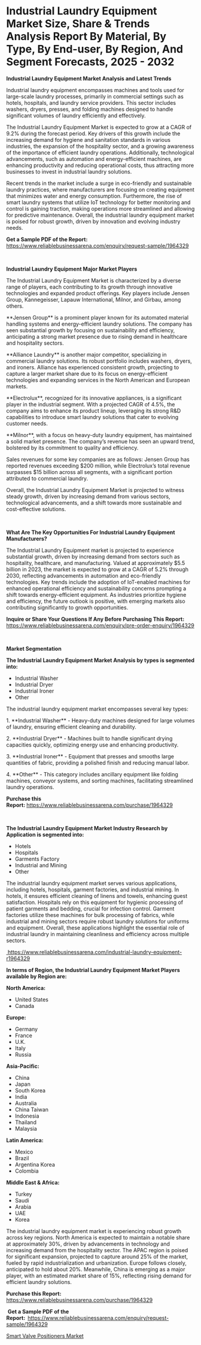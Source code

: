 <p><h1>Industrial Laundry Equipment Market Size, Share & Trends Analysis Report By Material, By Type, By End-user, By Region, And Segment Forecasts, 2025 - 2032</h1></p><p><strong>Industrial Laundry Equipment Market Analysis and Latest Trends</strong></p>
<p><p>Industrial laundry equipment encompasses machines and tools used for large-scale laundry processes, primarily in commercial settings such as hotels, hospitals, and laundry service providers. This sector includes washers, dryers, presses, and folding machines designed to handle significant volumes of laundry efficiently and effectively.</p><p>The Industrial Laundry Equipment Market is expected to grow at a CAGR of 9.2% during the forecast period. Key drivers of this growth include the increasing demand for hygiene and sanitation standards in various industries, the expansion of the hospitality sector, and a growing awareness of the importance of efficient laundry operations. Additionally, technological advancements, such as automation and energy-efficient machines, are enhancing productivity and reducing operational costs, thus attracting more businesses to invest in industrial laundry solutions.</p><p>Recent trends in the market include a surge in eco-friendly and sustainable laundry practices, where manufacturers are focusing on creating equipment that minimizes water and energy consumption. Furthermore, the rise of smart laundry systems that utilize IoT technology for better monitoring and control is gaining traction, making operations more streamlined and allowing for predictive maintenance. Overall, the industrial laundry equipment market is poised for robust growth, driven by innovation and evolving industry needs.</p></p>
<p><strong>Get a Sample PDF of the Report:&nbsp;</strong> <a href="https://www.reliablebusinessarena.com/enquiry/request-sample/1964329?utm_campaign=2623&utm_medium=2&utm_source=Github&utm_content=ia&utm_term=21022025&utm_id=industrial-laundry-equipment">https://www.reliablebusinessarena.com/enquiry/request-sample/1964329</a></p>
<p>&nbsp;</p>
<p><strong>Industrial Laundry Equipment Major Market Players</strong></p>
<p><p>The Industrial Laundry Equipment Market is characterized by a diverse range of players, each contributing to its growth through innovative technologies and expanded product offerings. Key players include Jensen Group, Kannegeisser, Lapauw International, Milnor, and Girbau, among others.</p><p>**Jensen Group** is a prominent player known for its automated material handling systems and energy-efficient laundry solutions. The company has seen substantial growth by focusing on sustainability and efficiency, anticipating a strong market presence due to rising demand in healthcare and hospitality sectors.</p><p>**Alliance Laundry** is another major competitor, specializing in commercial laundry solutions. Its robust portfolio includes washers, dryers, and ironers. Alliance has experienced consistent growth, projecting to capture a larger market share due to its focus on energy-efficient technologies and expanding services in the North American and European markets.</p><p>**Electrolux**, recognized for its innovative appliances, is a significant player in the industrial segment. With a projected CAGR of 4.5%, the company aims to enhance its product lineup, leveraging its strong R&D capabilities to introduce smart laundry solutions that cater to evolving customer needs.</p><p>**Milnor**, with a focus on heavy-duty laundry equipment, has maintained a solid market presence. The company’s revenue has seen an upward trend, bolstered by its commitment to quality and efficiency.</p><p>Sales revenues for some key companies are as follows: Jensen Group has reported revenues exceeding $200 million, while Electrolux’s total revenue surpasses $15 billion across all segments, with a significant portion attributed to commercial laundry. </p><p>Overall, the Industrial Laundry Equipment Market is projected to witness steady growth, driven by increasing demand from various sectors, technological advancements, and a shift towards more sustainable and cost-effective solutions.</p></p>
<p>&nbsp;</p>
<p><strong>What Are The Key Opportunities For Industrial Laundry Equipment Manufacturers?</strong></p>
<p><p>The Industrial Laundry Equipment market is projected to experience substantial growth, driven by increasing demand from sectors such as hospitality, healthcare, and manufacturing. Valued at approximately $5.5 billion in 2023, the market is expected to grow at a CAGR of 5.2% through 2030, reflecting advancements in automation and eco-friendly technologies. Key trends include the adoption of IoT-enabled machines for enhanced operational efficiency and sustainability concerns prompting a shift towards energy-efficient equipment. As industries prioritize hygiene and efficiency, the future outlook is positive, with emerging markets also contributing significantly to growth opportunities.</p></p>
<p><strong>Inquire or Share Your Questions If Any Before Purchasing This Report:</strong> <a href="https://www.reliablebusinessarena.com/enquiry/pre-order-enquiry/1964329?utm_campaign=2623&utm_medium=2&utm_source=Github&utm_content=ia&utm_term=21022025&utm_id=industrial-laundry-equipment">https://www.reliablebusinessarena.com/enquiry/pre-order-enquiry/1964329</a></p>
<p>&nbsp;</p>
<p><strong>Market Segmentation</strong></p>
<p><strong>The Industrial Laundry Equipment Market Analysis by types is segmented into:</strong></p>
<p><ul><li>Industrial Washer</li><li>Industrial Dryer</li><li>Industrial Ironer</li><li>Other</li></ul></p>
<p><p>The industrial laundry equipment market encompasses several key types: </p><p>1. **Industrial Washer** - Heavy-duty machines designed for large volumes of laundry, ensuring efficient cleaning and durability.</p><p>2. **Industrial Dryer** - Machines built to handle significant drying capacities quickly, optimizing energy use and enhancing productivity.</p><p>3. **Industrial Ironer** - Equipment that presses and smooths large quantities of fabric, providing a polished finish and reducing manual labor.</p><p>4. **Other** - This category includes ancillary equipment like folding machines, conveyor systems, and sorting machines, facilitating streamlined laundry operations.</p></p>
<p><strong>Purchase this Report:&nbsp;</strong><a href="https://www.reliablebusinessarena.com/purchase/1964329?utm_campaign=2623&utm_medium=2&utm_source=Github&utm_content=ia&utm_term=21022025&utm_id=industrial-laundry-equipment">https://www.reliablebusinessarena.com/purchase/1964329</a></p>
<p>&nbsp;</p>
<p><strong>The Industrial Laundry Equipment Market Industry Research by Application is segmented into:</strong></p>
<p><ul><li>Hotels</li><li>Hospitals</li><li>Garments Factory</li><li>Industrial and Mining</li><li>Other</li></ul></p>
<p><p>The industrial laundry equipment market serves various applications, including hotels, hospitals, garment factories, and industrial mining. In hotels, it ensures efficient cleaning of linens and towels, enhancing guest satisfaction. Hospitals rely on this equipment for hygienic processing of patient garments and bedding, crucial for infection control. Garment factories utilize these machines for bulk processing of fabrics, while industrial and mining sectors require robust laundry solutions for uniforms and equipment. Overall, these applications highlight the essential role of industrial laundry in maintaining cleanliness and efficiency across multiple sectors.</p></p>
<p><a href="https://www.reliablebusinessarena.com/industrial-laundry-equipment-r1964329?utm_campaign=2623&utm_medium=2&utm_source=Github&utm_content=ia&utm_term=21022025&utm_id=industrial-laundry-equipment">&nbsp;https://www.reliablebusinessarena.com/industrial-laundry-equipment-r1964329</a></p>
<p><strong>In terms of Region, the Industrial Laundry Equipment Market Players available by Region are:</strong></p>
<p>
    <p> <strong> North America: </strong>
        <ul>
            <li>United States</li>
            <li>Canada</li>
        </ul>
        </p> 
    <p> <strong> Europe: </strong>
        <ul>
            <li>Germany</li>
            <li>France</li>
            <li>U.K.</li>
            <li>Italy</li>
            <li>Russia</li>
        </ul>
        </p> 
    <p> <strong> Asia-Pacific: </strong>
        <ul>
            <li>China</li>
            <li>Japan</li>
            <li>South Korea</li>
            <li>India</li>
            <li>Australia</li>
            <li>China Taiwan</li>
            <li>Indonesia</li>
            <li>Thailand</li>
            <li>Malaysia</li>
        </ul>
        </p> 
    <p> <strong> Latin America: </strong>
        <ul>
            <li>Mexico</li>
            <li>Brazil</li>
            <li>Argentina Korea</li>
            <li>Colombia</li>
        </ul>
        </p> 
    <p> <strong> Middle East & Africa: </strong>
        <ul>
            <li>Turkey</li>
            <li>Saudi</li>
            <li>Arabia</li>
            <li>UAE</li>
            <li>Korea</li>
        </ul>
    </p>
    </p>
<p><p>The industrial laundry equipment market is experiencing robust growth across key regions. North America is expected to maintain a notable share at approximately 30%, driven by advancements in technology and increasing demand from the hospitality sector. The APAC region is poised for significant expansion, projected to capture around 25% of the market, fueled by rapid industrialization and urbanization. Europe follows closely, anticipated to hold about 20%. Meanwhile, China is emerging as a major player, with an estimated market share of 15%, reflecting rising demand for efficient laundry solutions.</p></p>
<p><strong>Purchase this Report: </strong><a href="https://www.reliablebusinessarena.com/purchase/1964329?utm_campaign=2623&utm_medium=2&utm_source=Github&utm_content=ia&utm_term=21022025&utm_id=industrial-laundry-equipment">https://www.reliablebusinessarena.com/purchase/1964329</a></p>
<p>&nbsp;<strong>Get a Sample PDF of the Report:&nbsp;&nbsp;</strong><a href="https://www.reliablebusinessarena.com/enquiry/request-sample/1964329?utm_campaign=2623&utm_medium=2&utm_source=Github&utm_content=ia&utm_term=21022025&utm_id=industrial-laundry-equipment">https://www.reliablebusinessarena.com/enquiry/request-sample/1964329</a></p>
<p><strong></strong></p>
<p><p><a href="https://github.com/xtysizov/Market-Research-Report-List-1/blob/main/smart-valve-positioners-market.md?utm_campaign=2623&utm_medium=2&utm_source=Github&utm_content=ia&utm_term=21022025&utm_id=industrial-laundry-equipment">Smart Valve Positioners Market</a></p></p>